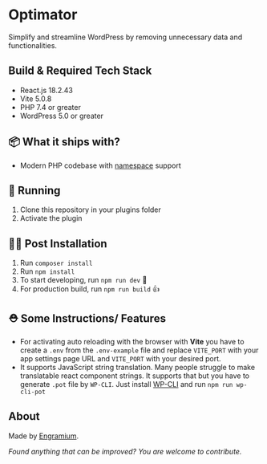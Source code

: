 # Optimator
Simplify and streamline WordPress by removing unnecessary data and functionalities.

## Build & Required Tech Stack
- React.js 18.2.43
- Vite 5.0.8
- PHP 7.4 or greater
- WordPress 5.0 or greater

## 📦 What it ships with?

 - Modern PHP codebase with [namespace](http://php.net/manual/en/language.namespaces.php) support


## 🚚 Running

1. Clone this repository in your plugins folder
2. Activate the plugin

## 👨‍💻 Post Installation

1. Run `composer install`
2. Run `npm install`
3. To start developing, run `npm run dev` 🤘
4. For production build, run `npm run build` 👍

## ⛑ Some Instructions/ Features
- For activating auto reloading with the browser with **Vite** you have to create a `.env` from the `.env-example` file and replace `VITE_PORT` with your app settings page URL and `VITE_PORT` with your desired port.
- It supports JavaScript string translation. Many people struggle to make translatable react component strings. It supports that but you have to generate `.pot` file by `WP-CLI`. Just install [WP-CLI](https://make.wordpress.org/cli/handbook/guides/installing/) and run `npm run wp-cli-pot`


## About

Made by [Engramium](https://engramium.com/).

*Found anything that can be improved? You are welcome to contribute.*
